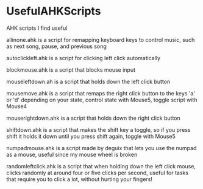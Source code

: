 # UsefulAHKScripts
AHK scripts I find useful

allinone.ahk is a script for remapping keyboard keys to control music, such as next song, pause, and previous song

autoclickleft.ahk is a script for clicking left click automatically

blockmouse.ahk is a script that blocks mouse input

mouseleftdown.ah is a script that holds down the left click button

mousemove.ahk is a script that remaps the right click button to the keys 'a' or 'd' depending on your state, control state with Mouse5, toggle script with Mouse4

mouserightdown.ahk is a script that holds down the right click button

shiftdown.ahk is a script that makes the shift key a toggle, so if you press shift it holds it down until you press shift again, toggle with Mouse5

numpadmouse.ahk is a script made by deguix that lets you use the numpad as a mouse, useful since my mouse wheel is broken

randomleftclick.ahk is a script that when holding down the left click mouse, clicks randomly at around four or five clicks per second, useful for tasks that require you to click a lot, without hurting your fingers!
